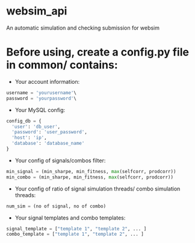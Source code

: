 # websim_api
An automatic simulation and checking submission for websim

# Before using, create a config.py file in common/ contains:
* Your account information:

```python
username = 'yourusername'\
password = 'yourpassword'\
```

* Your MySQL config:

```python
config_db = {
  'user': 'db_user',
  'password': 'user_password',
  'host': 'ip',
  'database': 'database_name'
}
```

* Your config of signals/combos filter:

```python
min_signal = (min_sharpe, min_fitness, max(selfcorr, prodcorr))
min_combo = (min_sharpe, min_fitness, max(selfcorr, prodcorr))
```

* Your config of ratio of signal simulation threads/ combo simulation threads:

```python
num_sim = (no of signal, no of combo)
```

* Your signal templates and combo templates:

```python
signal_template = ["template 1", "template 2", ... ]
combo_template = ["template 1", "template 2", ... ]
```


